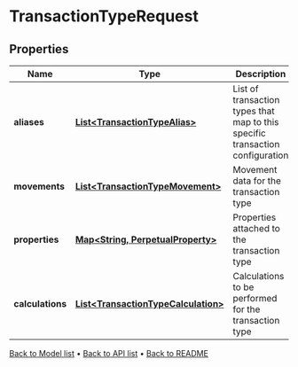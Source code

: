 

# TransactionTypeRequest


## Properties

| Name | Type | Description | Notes |
|------------ | ------------- | ------------- | -------------|
|**aliases** | [**List&lt;TransactionTypeAlias&gt;**](TransactionTypeAlias.md) | List of transaction types that map to this specific transaction configuration |  |
|**movements** | [**List&lt;TransactionTypeMovement&gt;**](TransactionTypeMovement.md) | Movement data for the transaction type |  |
|**properties** | [**Map&lt;String, PerpetualProperty&gt;**](PerpetualProperty.md) | Properties attached to the transaction type |  [optional] |
|**calculations** | [**List&lt;TransactionTypeCalculation&gt;**](TransactionTypeCalculation.md) | Calculations to be performed for the transaction type |  [optional] |



[Back to Model list](../README.md#documentation-for-models) &#8226; [Back to API list](../README.md#documentation-for-api-endpoints) &#8226; [Back to README](../README.md)



